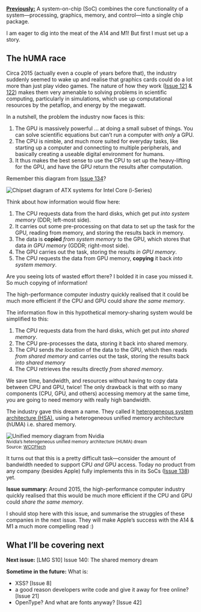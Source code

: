 [**Previously:**](https://buttondown.email/laymansguide/archive/) A system-on-chip (SoC) combines the core functionality of a system—processing, graphics, memory, and control—into a single chip package.

I am eager to dig into the meat of the A14 and M1! But first I must set up a story.

## The hUMA race

Circa 2015 (actually even a couple of years before that), the industry suddenly seemed to wake up and realise that graphics cards could do a lot more than just play video games. The nature of how they work ([Issue 121](https://buttondown.email/laymansguide/archive/lmg-s10-issue-121-in-graphic-detail/) & [122](https://buttondown.email/laymansguide/archive/lmg-s10-issue-122-the-great-flattening/)) makes them very amenable to solving problems in scientific computing, particularly in simulations, which use up computational resources by the petaflop, and energy by the megawatt.

In a nutshell, the problem the industry now faces is this:

1. The GPU is massively powerful ... at doing a small subset of things. You can solve scientific equations but can’t run a computer with *only* a GPU.
2. The CPU is nimble, and much more suited for everyday tasks, like starting up a computer and connecting to multiple peripherals, and basically creating a useable digital environment for humans.
3. It thus makes the best sense to use the CPU to set up the heavy-lifting for the GPU, and have the GPU return the results after computation.

Remember this diagram from [Issue 134](https://buttondown.email/laymansguide/archive/lmg-s11-issue-134-part-1-the-intel-core-i-series/)?

![Chipset diagram of ATX systems for Intel Core (i-Series)](https://raw.githubusercontent.com/ngjunsiang/laymansguide/release/season11/issue134/issue134_02.gif)

Think about how information would flow here:

1. The CPU requests data from the hard disks, which get put *into system memory* (DDR; left-most side).
2. It carries out some pre-processing on that data to set up the task for the GPU, reading from memory, and storing the results back in memory.
3. The data is **copied** *from system memory* to the GPU, which stores that data *in GPU memory* (GDDR; right-most side).
4. The GPU carries out the task, storing the results *in GPU memory*.
5. The CPU requests the data from GPU memory, **copying** it back *into system memory*.

Are you seeing lots of wasted effort there? I bolded it in case you missed it. So much copying of information!

The high-performance computer industry quickly realised that it could be much more efficient if the CPU and GPU could *share the same memory*.

The information flow in this hypothetical memory-sharing system would be simplified to this:

1. The CPU requests data from the hard disks, which get put *into shared memory*.
2. The CPU pre-processes the data, storing it back into shared memory.
3. The CPU sends *the location* of the data to the GPU, which then reads *from shared memory* and carries out the task, storing the results back *into shared memory*
4. The CPU retrieves the results directly *from shared memory*.

We save time, bandwidth, and resources without having to copy data between CPU and GPU, twice! The only drawback is that with so many components (CPU, GPU, and others) accessing memory at the same time, you are going to need memory with really high bandwidth.

The industry gave this dream a name. They called it [heterogeneous system architecture (HSA)](https://en.wikipedia.org/wiki/Heterogeneous_System_Architecture), using a heterogeneous unified memory architecture (hUMA) i.e. shared memory.

![Unified memory diagram from Nvidia](https://raw.githubusercontent.com/ngjunsiang/laymansguide/release/season11/issue139/issue139_01.jpg)<br />
<small>Nvidia’s heterogeneous unified memory architecture (HUMA) dream<br />Source: [WCCFtech](https://wccftech.com/intel-amd-nvidia-future-industry-hsa/2/)</small>

It turns out that this is a pretty difficult task—consider the amount of bandwidth needed to support CPU *and* GPU access. Today no product from any company (besides Apple) fully implements this in its SoCs ([Issue 138](https://buttondown.email/laymansguide/archive/lmg-s11-issue-138-system-on-chip-soc/)) yet.

**Issue summary:** Around 2015, the high-performance computer industry quickly realised that this would be much more efficient if the CPU and GPU could *share the same memory*.

I should stop here with this issue, and summarise the struggles of these companies in the next issue. They will make Apple’s success with the A14 & M1 a much more compelling read :)

## What I’ll be covering next

**Next issue:** [LMG S10] Issue 140: The shared memory dream

**Sometime in the future:** What is:

- XSS? [Issue 8]
- a good reason developers write code and give it away for free online? [Issue 21]
- OpenType? And what are fonts anyway? [Issue 42]
